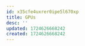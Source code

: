 ```yaml
---
id: x35cfe4uxrer0ipe5l670xp
title: GPUs
desc: ''
updated: 1724626668242
created: 1724626668242
---
```


